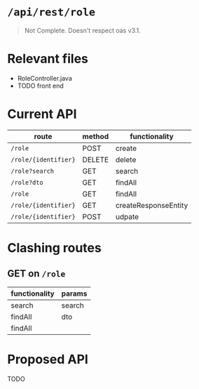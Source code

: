 # `/api/rest/role`
> Not Complete.
> Doesn't respect oas v3.1.

# Relevant files
- RoleController.java
- TODO front end

# Current API
|route|method|functionality|
|-|-|-|
|`/role`|POST|create|
|`/role/{identifier}`|DELETE|delete|
|`/role?search`|GET|search|
|`/role?dto`|GET|findAll|
|`/role`|GET|findAll|
|`/role/{identifier}`|GET|createResponseEntity|
|`/role/{identifier}`|POST|udpate|

# Clashing routes

## GET on `/role`
|functionality|params|
|-|-|
|search|search|
|findAll|dto|
|findAll||

# Proposed API
TODO